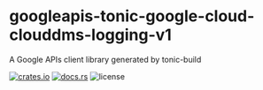 # googleapis-tonic-google-cloud-clouddms-logging-v1

A Google APIs client library generated by tonic-build

[![crates.io](https://img.shields.io/crates/v/googleapis-tonic-google-cloud-clouddms-logging-v1)](https://crates.io/crates/googleapis-tonic-google-cloud-clouddms-logging-v1)
[![docs.rs](https://img.shields.io/docsrs/googleapis-tonic-google-cloud-clouddms-logging-v1)](https://docs.rs/googleapis-tonic-google-cloud-clouddms-logging-v1)
![license](https://img.shields.io/crates/l/googleapis-tonic-google-cloud-clouddms-logging-v1)
